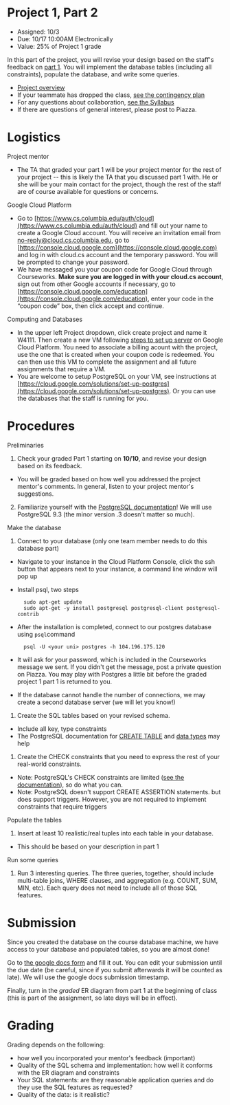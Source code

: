 # Project 1, Part 2

* Assigned: 10/3
* Due: 10/17 10:00AM Electronically
* Value: 25% of Project 1 grade


In this part of the project, you will revise your design based on the staff's feedback on [part 1](./part1.md). You will implement the database tables (including all constraints), populate the database, and write some queries.

* [Project overview](./README.md)
* If your teammate has dropped the class, [see the contingency plan](./part1.md#contingency)
* For any questions about collaboration, [see the Syllabus](http://github.com/w4111/syllabus#cheating)
* If there are questions of general interest, please post to Piazza.



# Logistics

Project mentor

* The TA that graded your part 1 will be your project mentor for the rest of your project -- 
  this is likely the TA that you discussed part 1 with.  He or she will be your main contact for 
  the project, though the rest of the staff are of course available for questions or concerns.


<a name="GCP"></a>
Google Cloud Platform

* Go to [https://www.cs.columbia.edu/auth/cloud](https://www.cs.columbia.edu/auth/cloud) and fill out your name to create a Google Cloud account. You will receive an invitation email from no-reply@cloud.cs.columbia.edu, go to [https://console.cloud.google.com](https://console.cloud.google.com) and log in with cloud.cs account and the temporary password. You will be prompted to change your password.
* We have messaged you your coupon code for Google Cloud through Courseworks. **Make sure you are logged in with your cloud.cs account**, sign out from other Google accounts if necessary, go to [https://console.cloud.google.com/education](https://console.cloud.google.com/education), enter your code in the “coupon code” box, then click accept and continue. 


Computing and Databases

* In the upper left Project dropdown, click create project and name it W4111. Then create a new VM following [steps to set up server](./Steps_to_setup_server.pdf) on Google Cloud Platform. You need to associate a billing acount with the project, use the one that is created when your coupon code is redeemed. You can then use this VM to complete the assignment and all future assignments that require a VM.
* You are welcome to setup PostgreSQL on your VM, see instructions at [https://cloud.google.com/solutions/set-up-postgres](https://cloud.google.com/solutions/set-up-postgres). Or you can use the databases that the staff is running for you.



# Procedures

Preliminaries

1. Check your graded Part 1 starting on **10/10**, and revise your design based on its feedback.
  * You will be graded based on how well you addressed the project mentor's comments. 
    In general, listen to your project mentor's suggestions.
2. Familiarize yourself with the [PostgreSQL documentation](http://www.postgresql.org/docs/9.3/interactive/index.html)!
   We will use PostgreSQL 9.3 (the minor version .3 doesn't matter so much).


Make the database

1. Connect to your database (only one team member needs to do this database part)
  * Navigate to your instance in the Cloud Platform Console, click the ssh button that appears next to your instance, a command line window will pop up
  * Install psql, two steps

          sudo apt-get update
          sudo apt-get -y install postgresql postgresql-client postgresql-contrib

  * After the installation is completed, connect to our postgres database using `psql`command

          psql -U <your uni> postgres -h 104.196.175.120

  * It will ask for your password, which is included in the Courseworks message we sent. If you didn't get the message, post a private question on Piazza. You may play with Postgres a little bit before the graded project 1 part 1 is returned to you.
  * If the database cannot handle the number of connections, we may create a second database server (we will let you know!)

1. Create the SQL tables based on your revised schema.
  * Include all key, type constraints
  * The PostgreSQL documentation for [CREATE TABLE](http://www.postgresql.org/docs/9.3/static/sql-createtable.html)
    and [data types](http://www.postgresql.org/docs/9.3/static/datatype.html) may help

1. Create the CHECK constraints that you need to express the rest of your real-world constraints.
  * Note: PostgreSQL's CHECK constraints are limited ([see the documentation](http://www.postgresql.org/docs/9.4/static/ddl-constraints.html)), so do what you can.
  * Note: PostgreSQL doesn't support CREATE ASSERTION statements. but does support triggers.
    However, you are not required to implement constraints that require triggers

Populate the tables

1. Insert at least 10 realistic/real tuples into each table in your database.
  * This should be based on your description in part 1

Run some queries

1. Run 3 interesting queries.
   The three queries, together, should include multi-table joins, WHERE clauses, and aggregation (e.g. COUNT, SUM, MIN, etc). Each
   query does not need to include all of those SQL features.



# Submission
<a name="submit"></a>

Since you created the database on the course database machine, we have access to your database and populated tables, so you are almost done!

Go to [the google docs form](https://docs.google.com/a/columbia.edu/forms/d/e/1FAIpQLSedv3T4Nnq9rN_2iqVO6NrQLXBWGricD-3XRd4Bg8xDy85Ijw/viewform) and fill it out. You can edit your submission until the due date (be careful, since if you submit afterwards it will be counted as late). We will use the google docs submission timestamp.

Finally, turn in the _graded_ ER diagram from part 1 at the beginning of class (this is part of the assignment, so late days will be in effect).



# Grading 
<a name="grading"></a>

Grading depends on the following:

* how well you incorporated your mentor's feedback (important)
* Quality of the SQL schema and implementation:  how well it conforms with the ER diagram and constraints
* Your SQL statements: are they reasonable application queries and do they use the SQL features as requested?
* Quality of the data: is it realistic?  

